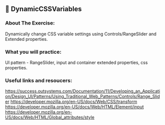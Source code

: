 ## :ledger: DynamicCSSVariables

### About The Exercise:

Dynamically change CSS variable settings using Controls/RangeSlider and Extended properties.

### What you will practice:

UI pattern - RangeSlider, input and container extended properties, css properties.

### Useful links and resoucers:

https://success.outsystems.com/Documentation/11/Developing_an_Application/Design_UI/Patterns/Using_Traditional_Web_Patterns/Controls/Range_Slider
https://developer.mozilla.org/en-US/docs/Web/CSS/transform
https://developer.mozilla.org/en-US/docs/Web/HTML/Element/input
https://developer.mozilla.org/en-US/docs/Web/HTML/Global_attributes/style
